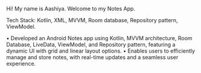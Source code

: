 Hi! My name is Aashiya.
Welcome to my Notes App.

Tech Stack: Kotlin, XML, MVVM, Room database, Repository pattern, ViewModel.

• Developed an Android Notes app using Kotlin, MVVM architecture, Room Database, LiveData, ViewModel, and
Repository pattern, featuring a dynamic UI with grid and linear layout options.
• Enables users to efficiently manage and store notes, with real-time updates and a seamless user experience. 
